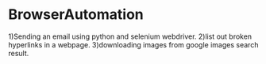 # BrowserAutomation
1)Sending an email using python and selenium webdriver.
2)list out broken hyperlinks in a webpage.
3)downloading images from google images search result.
